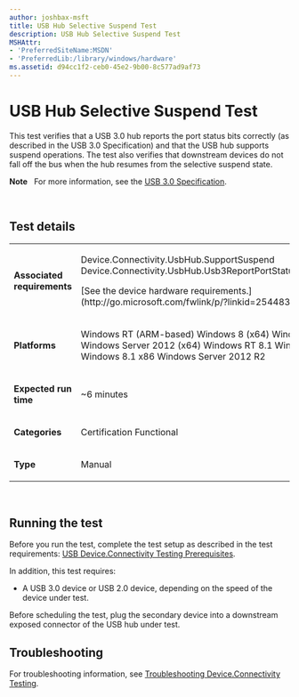 ```yaml
---
author: joshbax-msft
title: USB Hub Selective Suspend Test
description: USB Hub Selective Suspend Test
MSHAttr:
- 'PreferredSiteName:MSDN'
- 'PreferredLib:/library/windows/hardware'
ms.assetid: d94cc1f2-ceb0-45e2-9b00-8c577ad9af73
---
```


# USB Hub Selective Suspend Test


This test verifies that a USB 3.0 hub reports the port status bits correctly (as described in the USB 3.0 Specification) and that the USB hub supports suspend operations. The test also verifies that downstream devices do not fall off the bus when the hub resumes from the selective suspend state.

**Note**  
For more information, see the [USB 3.0 Specification](http://go.microsoft.com/fwlink/p/?LinkId=232665).

 

## Test details


<table>
<colgroup>
<col width="50%" />
<col width="50%" />
</colgroup>
<tbody>
<tr class="odd">
<td><p><strong>Associated requirements</strong></p></td>
<td><p>Device.Connectivity.UsbHub.SupportSuspend Device.Connectivity.UsbHub.Usb3ReportPortStatusBitsCorrectly</p>
<p>[See the device hardware requirements.](http://go.microsoft.com/fwlink/p/?linkid=254483)</p></td>
</tr>
<tr class="even">
<td><p><strong>Platforms</strong></p></td>
<td><p>Windows RT (ARM-based) Windows 8 (x64) Windows 8 (x86) Windows Server 2012 (x64) Windows RT 8.1 Windows 8.1 x64 Windows 8.1 x86 Windows Server 2012 R2</p></td>
</tr>
<tr class="odd">
<td><p><strong>Expected run time</strong></p></td>
<td><p>~6 minutes</p></td>
</tr>
<tr class="even">
<td><p><strong>Categories</strong></p></td>
<td><p>Certification Functional</p></td>
</tr>
<tr class="odd">
<td><p><strong>Type</strong></p></td>
<td><p>Manual</p></td>
</tr>
</tbody>
</table>

 

## Running the test


Before you run the test, complete the test setup as described in the test requirements: [USB Device.Connectivity Testing Prerequisites](usb-deviceconnectivity-testing-prerequisites.md).

In addition, this test requires:

-   A USB 3.0 device or USB 2.0 device, depending on the speed of the device under test.

Before scheduling the test, plug the secondary device into a downstream exposed connector of the USB hub under test.

## Troubleshooting


For troubleshooting information, see [Troubleshooting Device.Connectivity Testing](troubleshooting-deviceconnectivity-testing.md).

 

 






